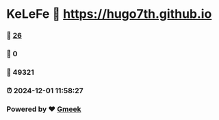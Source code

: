 # KeLeFe :link: https://hugo7th.github.io 
### :page_facing_up: [26](https://hugo7th.github.io/tag.html) 
### :speech_balloon: 0 
### :hibiscus: 49321 
### :alarm_clock: 2024-12-01 11:58:27 
### Powered by :heart: [Gmeek](https://github.com/Meekdai/Gmeek)
